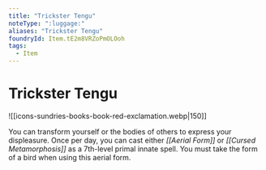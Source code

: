 ```yaml
---
title: "Trickster Tengu"
noteType: ":luggage:"
aliases: "Trickster Tengu"
foundryId: Item.tE2m8VRZoPmOLOoh
tags:
  - Item
---
```


# Trickster Tengu
![[icons-sundries-books-book-red-exclamation.webp|150]]

You can transform yourself or the bodies of others to express your displeasure. Once per day, you can cast either _[[Aerial Form]]_ or _[[Cursed Metamorphosis]]_ as a 7th-level primal innate spell. You must take the form of a bird when using this aerial form.
